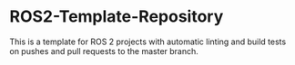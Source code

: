 # ROS2-Template-Repository

This is a template for ROS 2 projects with automatic linting and build tests on pushes and pull requests to the master branch. 
